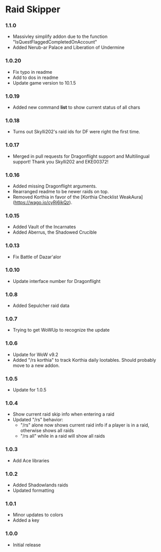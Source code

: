 # Raid Skipper

### 1.1.0
* Massivley simplify addon due to the function "IsQuestFlaggedCompletedOnAccount"
* Added Nerub-ar Palace and Liberation of Undermine

### 1.0.20
* Fix typo in readme
* Add to dos in readme
* Update game version to 10.1.5

### 1.0.19
* Added new command **list** to show current status of all chars

### 1.0.18
* Turns out Skylli202's raid ids for DF were right the first time.

### 1.0.17
* Merged in pull requests for Dragonflight support and Multilingual support!
  Thank you Skylli202 and EKE00372!

### 1.0.16
* Added missing Dragonflight arguments.
* Rearranged readme to be newer raids on top.
* Removed Korthia in favor of the [Korthia Checklist WeakAura] (https://wago.io/cyRj6ikQz).

### 1.0.15
* Added Vault of the Incarnates
* Added Aberrus, the Shadowed Crucible

### 1.0.13
* Fix Battle of Dazar'alor

### 1.0.10
* Update interface number for Dragonflight

### 1.0.8
* Added Sepulcher raid data

### 1.0.7
* Trying to get WoWUp to recognize the update

### 1.0.6
* Update for WoW v9.2
* Added "/rs korthia" to track Korthia daily lootables. Should probably move to a new addon.

### 1.0.5
* Update for 1.0.5

### 1.0.4
* Show current raid skip info when entering a raid
* Updated "/rs" behavior: 
  * "/rs" alone now shows current raid info if a player is in a raid, otherwise shows all raids
  * "/rs all" while in a raid will show all raids

### 1.0.3
* Add Ace libraries

### 1.0.2
* Added Shadowlands raids
* Updated formatting

### 1.0.1
* Minor updates to colors
* Added a key

### 1.0.0
* Initial release
